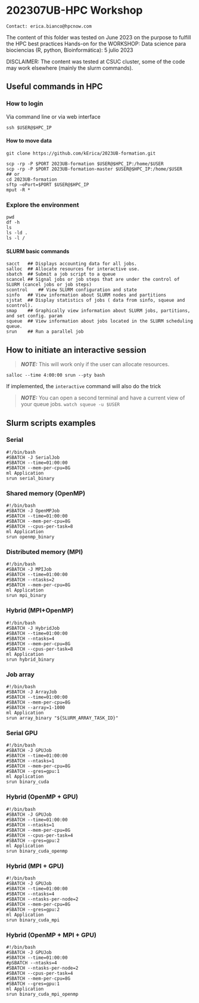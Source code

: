 # 202307UB-HPC Workshop
```
Contact: erica.bianco@hpcnow.com
```
The content of this folder was tested on June 2023 on the purpose to fulfill the HPC best practices Hands-on for the
WORKSHOP: Data science para biociencias (R, python, Bioinformática): 5 julio 2023 

DISCLAIMER:
The content was tested at CSUC cluster, some of the code may work elsewhere (mainly the slurm commands).

## Useful commands in HPC 

### How to login
Via command line or via web interface

```
ssh $USER@$HPC_IP 
```

#### How to move data
```
git clone https://github.com/kErica/2023UB-formation.git

scp -rp -P $PORT 2023UB-formation $USER@$HPC_IP:/home/$USER
scp -rp -P $PORT 2023UB-formation-master $USER@$HPC_IP:/home/$USER
## or
cd 2023UB-formation
sftp –oPort=$PORT $USER@$HPC_IP
mput -R *
```

### Explore the environment
```
pwd
df -h
ls
ls -ld .
ls -l /
```

#### SLURM basic commands
```
sacct	## Displays accounting data for all jobs.
salloc	## Allocate resources for interactive use.
sbatch	## Submit a job script to a queue
scancel	## Signal jobs or job steps that are under the control of SLURM (cancel jobs or job steps)
scontrol	## View SLURM configuration and state
sinfo	## View information about SLURM nodes and partitions
sjstat	## Display statistics of jobs ( data from sinfo, squeue and scontrol).
smap	## Graphically view information about SLURM jobs, partitions, and set config. param
squeue	## View information about jobs located in the SLURM scheduling queue.
srun	## Run a parallel job
```
## How to initiate an interactive session
> **_NOTE:_**  This will work only if the user can allocate resources.
```
salloc --time 4:00:00 srun --pty bash
```
If implemented, the `interactive` command will also do the trick

> **_NOTE:_**  You can open a second terminal and have a current view of your queue jobs. `watch squeue -u $USER`

## Slurm scripts examples
### Serial
```
#!/bin/bash
#SBATCH -J SerialJob
#SBATCH --time=01:00:00
#SBATCH --mem-per-cpu=8G
ml Application
srun serial_binary
```
### Shared memory (OpenMP)
```
#!/bin/bash
#SBATCH -J OpenMPJob
#SBATCH --time=01:00:00
#SBATCH --mem-per-cpu=8G
#SBATCH --cpus-per-task=8
ml Application
srun openmp_binary
```
### Distributed memory (MPI)
```
#!/bin/bash
#SBATCH -J MPIJob
#SBATCH --time=01:00:00
#SBATCH --ntasks=2
#SBATCH --mem-per-cpu=8G
ml Application
srun mpi_binary
```
### Hybrid (MPI+OpenMP)
```
#!/bin/bash
#SBATCH -J HybridJob
#SBATCH --time=01:00:00
#SBATCH --ntasks=4
#SBATCH --mem-per-cpu=8G
#SBATCH --cpus-per-task=8
ml Application
srun hybrid_binary
```
### Job array
```
#!/bin/bash
#SBATCH -J ArrayJob
#SBATCH --time=01:00:00
#SBATCH --mem-per-cpu=8G
#SBATCH --array=1-1000
ml Application
srun array_binary "${SLURM_ARRAY_TASK_ID}"
```
### Serial GPU
```
#!/bin/bash
#SBATCH -J GPUJob
#SBATCH --time=01:00:00
#SBATCH --ntasks=1
#SBATCH --mem-per-cpu=8G
#SBATCH --gres=gpu:1
ml Application
srun binary_cuda
```
### Hybrid (OpenMP + GPU)
```
#!/bin/bash
#SBATCH -J GPUJob
#SBATCH --time=01:00:00
#SBATCH --ntasks=1
#SBATCH --mem-per-cpu=8G
#SBATCH --cpus-per-task=4
#SBATCH --gres=gpu:2
ml Application
srun binary_cuda_openmp
```
### Hybrid (MPI + GPU)
```
#!/bin/bash
#SBATCH -J GPUJob
#SBATCH --time=01:00:00
#SBATCH --ntasks=4
#SBATCH --ntasks-per-node=2
#SBATCH --mem-per-cpu=8G
#SBATCH --gres=gpu:2
ml Application
srun binary_cuda_mpi
```
### Hybrid (OpenMP + MPI + GPU)
```
#!/bin/bash
#SBATCH -J GPUJob
#SBATCH --time=01:00:00
#pSBATCH --ntasks=4
#SBATCH --ntasks-per-node=2
#SBATCH --cpus-per-task=4
#SBATCH --mem-per-cpu=8G
#SBATCH --gres=gpu:1
ml Application
srun binary_cuda_mpi_openmp
```
